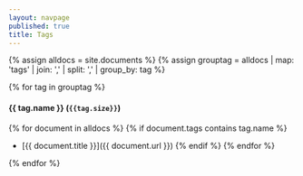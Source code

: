 ```yaml
---
layout: navpage
published: true
title: Tags
---
```


{% assign alldocs = site.documents %}
{% assign grouptag =  alldocs | map: 'tags' | join: ','  | split: ','  | group_by: tag %}

{% for tag in grouptag %}
#### {{ tag.name }} (`{{tag.size}}`)

  {% for document in alldocs %}
    {% if document.tags contains tag.name %}
* [{{ document.title }}]({{ document.url }})
    {% endif %}
  {% endfor %}

{% endfor %}
